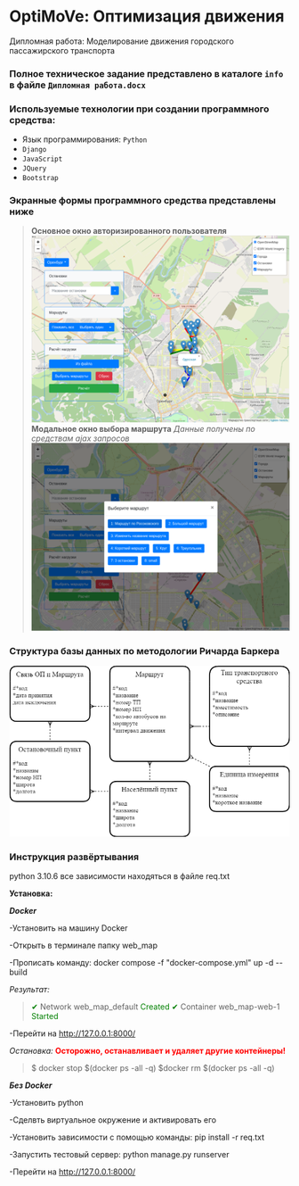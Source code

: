# OptiMoVe: Оптимизация движения
Дипломная работа: Моделирование движения городского пассажирского транспорта

### Полное техническое задание представлено в каталоге `info` в файле `Дипломная работа.docx`

### Используемые технологии при создании программного средства:
* Язык программирования: `Python`
* `Django`
* `JavaScript`
* `JQuery`
* `Bootstrap`

### Экранные формы программного средства представлены ниже

>**Основное окно авторизированного пользователя**
>![Карта](info/scrin1.png)
>**Модальное окно выбора маршрута**
>*Данные получены по средствам ajax запросов*
>![*Выберите маршрут*](info/scrin2.png)

### Структура базы данных по методологии Ричарда Баркера 

![БД](info/bd.png)

### Инструкция развёртывания

python 3.10.6
все зависимости находяться в файле req.txt

**Установка:**

***Docker***

-Установить на машину Docker

-Открыть в терминале папку web_map

-Прописать команду: docker compose -f "docker-compose.yml" up -d --build

*Результат:*

><span style="color:green">✔</span> Network web_map_default  <span style="color:green">Created</span>
><span style="color:green">✔</span> Container web_map-web-1  <span style="color:green">Started</span>

-Перейти на http://127.0.0.1:8000/

*Остановка:* **<span style="color:red">Осторожно, останавливает и удаляет другие контейнеры!</span>**

>\$ docker stop \$(docker ps -all -q)
>\$docker rm \$(docker ps -all -q)

***Без Docker***

-Установить python

-Сделвть виртуальное окружение и активировать его

-Установить зависимости с помощью команды: pip install -r req.txt

-Запустить тестовый сервер: python manage.py runserver

-Перейти на http://127.0.0.1:8000/

